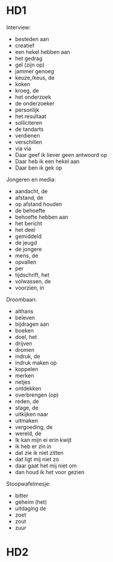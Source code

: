# HD1

Interview:
- besteden aan
 - creatief
 - een hekel hebben aan
 - het gedrag
 - gel (zijn op)
 - jammer genoeg
 - keuze,/keus, de
 - koken
 - kroeg, de
 - het onderzoek
 - de onderzoeker
 - personlijk
 - het resultaat
 - solliciteren
 - de tandarts
 - verdienen
 - verschillen
 - via via
 - Daar geef ik liever geen antwoord op
 - Daar heb ik een hekel aan
 - Daar ben ik gek op

Jongeren en media:
- aandacht, de
- afstand, de
- op afstand houden
- de behoefte
- behoefte hebben aan
- het bericht
- het deel
- gemiddeld
- de jeugd
- de jongere
- mens, de
- opvallen
- per
- tijdschrift, het
- volwassen, de
- voorzien, in

Droombaan:
- althans
- beleven
- bijdragen aan
- boeken
- doel, het
- drijven
- dromen
- indruk, de
- indruk maken op
- koppelen
- merken
- netjes
- ontdekken
- overbrengen (op)
- reden, de
- stage, de
- uitkijken naar
- uitmaken
- vergoeding, de
- wereld, de
- Ik kan mijn ei erin kwijt
- ik heb er zin in
- dat zie ik niet zitten
- dat ligt mij niet zo
- daar gaat het mij niet om
- dan houd ik het voor gezien

Stoopwafelmesje:
 - bitter
 - geheim (het)
 - uitdaging de
 - zoet
 - zout
 - zuur

# HD2
